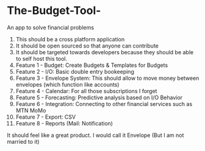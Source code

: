 # The-Budget-Tool-
An app to solve financial problems


1. This should be a cross platform application
2. It should be open sourced so that anyone can contribute
3. It should be targeted towards developers because they should be able to self host this tool.
4. Feature 1 - Budget: Create Budgets & Templates for Budgets
5. Feature 2 - I/O: Basic double entry bookeeping
6. Feature 3 - Envelope System: This should allow to move money between envelopes (which function like accounts)
7. Feature 4 - Calendar: For all those subscriptions I forget
8. Feature 5 - Forecasting: Predictive analysis based on I/O Behavior 
9. Feature 6 - Integration: Connecting to other financial services such as MTN MoMo
10. Feature 7 - Export: CSV
11. Feature 8 - Reports (Mail: Notification)

It should feel like a great product. I would call it Envelope (But I am not married to it)

